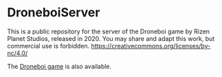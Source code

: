 # DroneboiServer

This is a public repository for the server of the Droneboi game by Rizen Planet Studios, released in 2020.
You may share and adapt this work, but commercial use is forbidden. https://creativecommons.org/licenses/by-nc/4.0/

The [Droneboi game](https://github.com/newbeauke/DroneboiServer) is also available.
